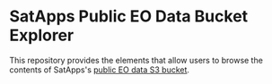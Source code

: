 # SatApps Public EO Data Bucket Explorer

This repository provides the elements that allow users to browse the contents of SatApps's [public EO data S3 bucket](https://public-eo-data.s3.eu-west-2.amazonaws.com/index.html).
